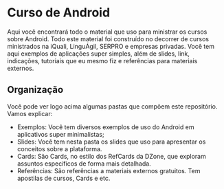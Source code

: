 # Curso de Android
Aqui você encontrará todo o material que uso para ministrar os cursos sobre Android. Todo este material foi construído 
no decorrer de cursos ministrados na iQuali, LinguÁgil, SERPRO e empresas privadas. Você tem aqui exemplos de aplicações 
super simples, além de slides, link, indicações, tutoriais que eu mesmo fiz e referências para materiais externos.

## Organização
Você pode ver logo acima algumas pastas que compõem este repositório. Vamos explicar:

* Exemplos: Você tem diversos exemplos de uso do Android em aplicativos super minimalistas;
* Slides: Você tem nesta pasta os slides que uso para apresentar os conceitos sobre a plataforma.
* Cards: São Cards, no estilo dos RefCards da DZone, que exploram assuntos específicos de forma mais detalhada.
* Referências: São referências a materiais externos gratuitos. Tem apostilas de cursos, Cards e etc.
